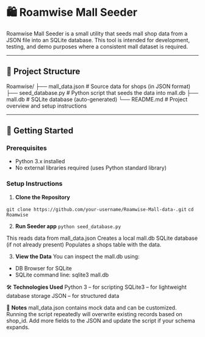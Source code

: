 # 🛍️ Roamwise Mall Seeder

Roamwise Mall Seeder is a small utility that seeds mall shop data from a JSON file
into an SQLite database. This tool is intended for development, testing, and demo purposes where a consistent mall dataset is required.

---

## 📁 Project Structure

Roamwise/
├── mall_data.json # Source data for shops (in JSON format)
├── seed_database.py # Python script that seeds the data into mall.db
├── mall.db # SQLite database (auto-generated)
└── README.md # Project overview and setup instructions


---

## 🚀 Getting Started

### Prerequisites

- Python 3.x installed
- No external libraries required (uses Python standard library)

### Setup Instructions

1. **Clone the Repository**

```git clone https://github.com/your-username/Roamwise-Mall-data-.git```
```cd Roamwise```

2. **Run Seeder app**
```python seed_database.py```

This reads data from mall_data.json
Creates a local mall.db SQLite database (if not already present)
Populates a shops table with the data.

3. **View the Data**
You can inspect the mall.db using:
- DB Browser for SQLite
- SQLite command line:
sqlite3 mall.db

🛠️ **Technologies Used**
Python 3 – for scripting
SQLite3 – for lightweight database storage
JSON – for structured data

📌 **Notes**
mall_data.json contains mock data and can be customized.
Running the script repeatedly will overwrite existing records based on shop_id.
Add more fields to the JSON and update the script if your schema expands.


